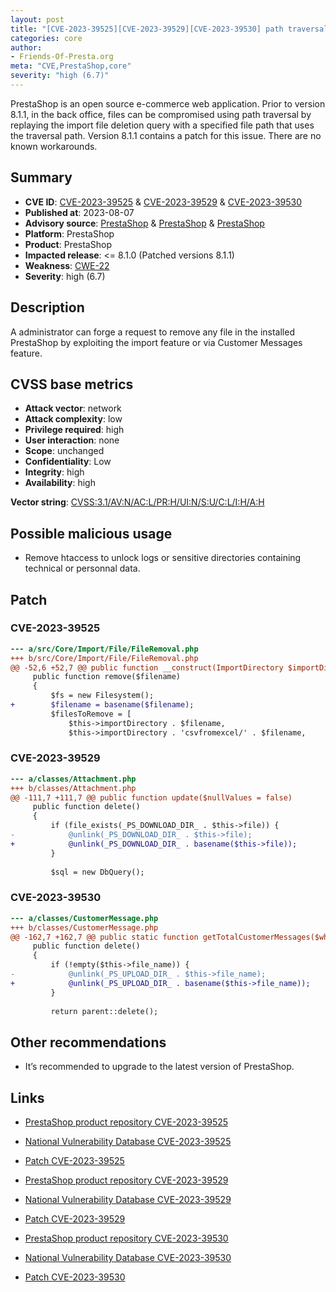 ```yaml
---
layout: post
title: "[CVE-2023-39525][CVE-2023-39529][CVE-2023-39530] path traversal: file deletion in the backoffice"
categories: core
author:
- Friends-Of-Presta.org
meta: "CVE,PrestaShop,core"
severity: "high (6.7)"
---
```


PrestaShop is an open source e-commerce web application. Prior to version 8.1.1, in the back office, files can be compromised using path traversal by replaying the import file deletion query with a specified file path that uses the traversal path. Version 8.1.1 contains a patch for this issue. There are no known workarounds.

## Summary

* **CVE ID**: [CVE-2023-39525](https://cve.mitre.org/cgi-bin/cvename.cgi?name=CVE-2023-39525) & [CVE-2023-39529](https://cve.mitre.org/cgi-bin/cvename.cgi?name=CVE-2023-39529) & [CVE-2023-39530](https://cve.mitre.org/cgi-bin/cvename.cgi?name=CVE-2023-39530)
* **Published at**: 2023-08-07
* **Advisory source**: [PrestaShop](https://github.com/PrestaShop/PrestaShop/security/advisories/GHSA-m9r4-3fg7-pqm2) & [PrestaShop](https://github.com/PrestaShop/PrestaShop/security/advisories/GHSA-2rf5-3fw8-qm47) & [PrestaShop](https://github.com/PrestaShop/PrestaShop/security/advisories/GHSA-v4gr-v679-42p7)
* **Platform**: PrestaShop
* **Product**: PrestaShop
* **Impacted release**: <= 8.1.0 (Patched versions 8.1.1)
* **Weakness**: [CWE-22](https://cwe.mitre.org/data/definitions/22.html)
* **Severity**: high (6.7)

## Description

A administrator can forge a request to remove any file in the installed PrestaShop by exploiting the import feature or via Customer Messages feature.


## CVSS base metrics

* **Attack vector**: network
* **Attack complexity**: low
* **Privilege required**: high
* **User interaction**: none
* **Scope**: unchanged
* **Confidentiality**: Low
* **Integrity**: high
* **Availability**: high

**Vector string**: [CVSS:3.1/AV:N/AC:L/PR:H/UI:N/S:U/C:L/I:H/A:H](https://nvd.nist.gov/vuln-metrics/cvss/v3-calculator?vector=AV:N/AC:L/PR:H/UI:N/S:U/C:L/I:H/A:H)

## Possible malicious usage

* Remove htaccess to unlock logs or sensitive directories containing technical or personnal data.

## Patch

### CVE-2023-39525

```diff
--- a/src/Core/Import/File/FileRemoval.php
+++ b/src/Core/Import/File/FileRemoval.php
@@ -52,6 +52,7 @@ public function __construct(ImportDirectory $importDirectory)
     public function remove($filename)
     {
         $fs = new Filesystem();
+        $filename = basename($filename);
         $filesToRemove = [
             $this->importDirectory . $filename,
             $this->importDirectory . 'csvfromexcel/' . $filename,
```

### CVE-2023-39529

```diff
--- a/classes/Attachment.php
+++ b/classes/Attachment.php
@@ -111,7 +111,7 @@ public function update($nullValues = false)
     public function delete()
     {
         if (file_exists(_PS_DOWNLOAD_DIR_ . $this->file)) {
-            @unlink(_PS_DOWNLOAD_DIR_ . $this->file);
+            @unlink(_PS_DOWNLOAD_DIR_ . basename($this->file));
         }
 
         $sql = new DbQuery();
```
### CVE-2023-39530

```diff
--- a/classes/CustomerMessage.php
+++ b/classes/CustomerMessage.php
@@ -162,7 +162,7 @@ public static function getTotalCustomerMessages($where = null)
     public function delete()
     {
         if (!empty($this->file_name)) {
-            @unlink(_PS_UPLOAD_DIR_ . $this->file_name);
+            @unlink(_PS_UPLOAD_DIR_ . basename($this->file_name));
         }
 
         return parent::delete();
```

## Other recommendations

* It’s recommended to upgrade to the latest version of PrestaShop.


## Links

* [PrestaShop product repository CVE-2023-39525](https://github.com/PrestaShop/PrestaShop/security/advisories/GHSA-m9r4-3fg7-pqm2)
* [National Vulnerability Database CVE-2023-39525](https://nvd.nist.gov/vuln/detail/CVE-2023-39525)
* [Patch CVE-2023-39525](https://github.com/PrestaShop/PrestaShop/commit/c7c9a5110421bb2856f4d312ecce192d079b5ec7.patch)

* [PrestaShop product repository CVE-2023-39529](https://github.com/PrestaShop/PrestaShop/security/advisories/GHSA-2rf5-3fw8-qm47)
* [National Vulnerability Database CVE-2023-39529](https://nvd.nist.gov/vuln/detail/CVE-2023-39529)
* [Patch CVE-2023-39529](https://github.com/PrestaShop/PrestaShop/commit/b08c647305dc1e9e6a2445b724d13a9733b6ed82.patch)

* [PrestaShop product repository CVE-2023-39530](https://github.com/PrestaShop/PrestaShop/security/advisories/GHSA-v4gr-v679-42p7)
* [National Vulnerability Database CVE-2023-39530](https://nvd.nist.gov/vuln/detail/CVE-2023-39530)
* [Patch CVE-2023-39530](https://github.com/PrestaShop/PrestaShop/commit/c7c9a5110421bb2856f4d312ecce192d079b5ec7.patch)

